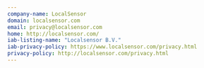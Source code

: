 ```yaml
---
company-name: LocalSensor
domain: localsensor.com
email: privacy@localsensor.com
home: http://localsensor.com/
iab-listing-name: "Localsensor B.V."
iab-privacy-policy: https://www.localsensor.com/privacy.html
privacy-policy: http://localsensor.com/privacy.html
---
```




